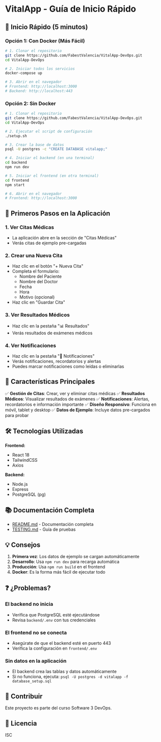 # VitalApp - Guía de Inicio Rápido

## 🚀 Inicio Rápido (5 minutos)

### Opción 1: Con Docker (Más Fácil)

```bash
# 1. Clonar el repositorio
git clone https://github.com/FabestValencia/VitalApp-DevOps.git
cd VitalApp-DevOps

# 2. Iniciar todos los servicios
docker-compose up

# 3. Abrir en el navegador
# Frontend: http://localhost:3000
# Backend: http://localhost:443
```

### Opción 2: Sin Docker

```bash
# 1. Clonar el repositorio
git clone https://github.com/FabestValencia/VitalApp-DevOps.git
cd VitalApp-DevOps

# 2. Ejecutar el script de configuración
./setup.sh

# 3. Crear la base de datos
psql -U postgres -c "CREATE DATABASE vitalapp;"

# 4. Iniciar el backend (en una terminal)
cd backend
npm run dev

# 5. Iniciar el frontend (en otra terminal)
cd frontend
npm start

# 6. Abrir en el navegador
# Frontend: http://localhost:3000
```

## 📱 Primeros Pasos en la Aplicación

### 1. Ver Citas Médicas
- La aplicación abre en la sección de "Citas Médicas"
- Verás citas de ejemplo pre-cargadas

### 2. Crear una Nueva Cita
- Haz clic en el botón "+ Nueva Cita"
- Completa el formulario:
  - Nombre del Paciente
  - Nombre del Doctor
  - Fecha
  - Hora
  - Motivo (opcional)
- Haz clic en "Guardar Cita"

### 3. Ver Resultados Médicos
- Haz clic en la pestaña "📊 Resultados"
- Verás resultados de exámenes médicos

### 4. Ver Notificaciones
- Haz clic en la pestaña "🔔 Notificaciones"
- Verás notificaciones, recordatorios y alertas
- Puedes marcar notificaciones como leídas o eliminarlas

## 🎯 Características Principales

✅ **Gestión de Citas**: Crear, ver y eliminar citas médicas
✅ **Resultados Médicos**: Visualizar resultados de exámenes
✅ **Notificaciones**: Alertas, recordatorios e información importante
✅ **Diseño Responsivo**: Funciona en móvil, tablet y desktop
✅ **Datos de Ejemplo**: Incluye datos pre-cargados para probar

## 🛠️ Tecnologías Utilizadas

**Frontend:**
- React 18
- TailwindCSS
- Axios

**Backend:**
- Node.js
- Express
- PostgreSQL (pg)

## 📚 Documentación Completa

- [README.md](README.md) - Documentación completa
- [TESTING.md](TESTING.md) - Guía de pruebas

## 💡 Consejos

1. **Primera vez**: Los datos de ejemplo se cargan automáticamente
2. **Desarrollo**: Usa `npm run dev` para recarga automática
3. **Producción**: Usa `npm run build` en el frontend
4. **Docker**: Es la forma más fácil de ejecutar todo

## ❓ ¿Problemas?

### El backend no inicia
- Verifica que PostgreSQL esté ejecutándose
- Revisa `backend/.env` con tus credenciales

### El frontend no se conecta
- Asegúrate de que el backend esté en puerto 443
- Verifica la configuración en `frontend/.env`

### Sin datos en la aplicación
- El backend crea las tablas y datos automáticamente
- Si no funciona, ejecuta: `psql -U postgres -d vitalapp -f database_setup.sql`

## 🤝 Contribuir

Este proyecto es parte del curso Software 3 DevOps.

## 📄 Licencia

ISC
